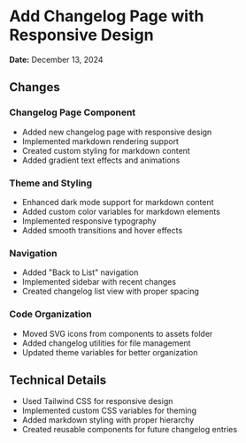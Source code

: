 # Add Changelog Page with Responsive Design

**Date:** December 13, 2024

## Changes

### Changelog Page Component
- Added new changelog page with responsive design
- Implemented markdown rendering support
- Created custom styling for markdown content
- Added gradient text effects and animations

### Theme and Styling
- Enhanced dark mode support for markdown content
- Added custom color variables for markdown elements
- Implemented responsive typography
- Added smooth transitions and hover effects

### Navigation
- Added "Back to List" navigation
- Implemented sidebar with recent changes
- Created changelog list view with proper spacing

### Code Organization
- Moved SVG icons from components to assets folder
- Added changelog utilities for file management
- Updated theme variables for better organization

## Technical Details
- Used Tailwind CSS for responsive design
- Implemented custom CSS variables for theming
- Added markdown styling with proper hierarchy
- Created reusable components for future changelog entries
